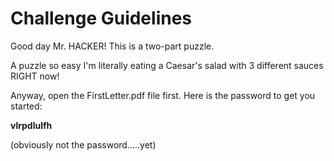 # Challenge Guidelines
Good day Mr. HACKER! This is a two-part puzzle.

A puzzle so easy I'm literally eating a Caesar's salad with 3 different sauces RIGHT now!

Anyway, open the FirstLetter.pdf file first. Here is the password to get you started:

**vlrpdlulfh**

(obviously not the password.....yet)

